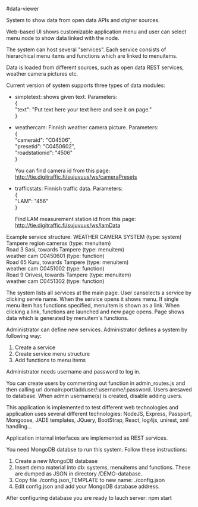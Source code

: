 #data-viewer
  
System to show data from open data APIs and otgher sources.  
  
Web-based UI shows customizable application menu and user can select
menu node to show data linked with the node.  
  
The system can host  several "services". Each service consists of hierarchical 
menu items and functions which are linked to menuitems.  
  
Data is loaded from different sources, such as open data REST services, 
weather camera pictures etc.  
  
Current version of system supports three types of data modules:  
- simpletext: shows given text. Parameters:  
  {  
    "text": "Put text here your text here and see it on page."  
  }
      
- weathercam: Finnish weather camera picture. Parameters:  
  {  
    "cameraid": "C04506",  
    "presetid": "C0450602",  
    "roadstationid": "4506"  
  }  
    
  You can find camera id from this page:  
  http://tie.digitraffic.fi/sujuvuus/ws/cameraPresets  
  
- trafficstats: Finnish traffic data. Parameters:  
  {  
    "LAM": "456"  
  }  
  
  Find LAM measurement station id from this page:  
  http://tie.digitraffic.fi/sujuvuus/ws/lamData  
    
Example service structure:
WEATHER CAMERA SYSTEM (type: system)  
	Tampere region cameras (type: menuitem)  
		Road 3 Sasi, towards Tampere (type: menuitem)  
			weather cam C0450601 (type: function)  
		Road 65 Kuru, towards Tampere (type: menuitem)  
			weather cam C0451002 (type: function)  
		Road 9 Orivesi, towards Tampere  (type: menuitem)  
			weather cam C0451302 (type: function)  
  
The system lists all services at the main page. User canselects a service
by clicking servie name. When the service opens it shows menu. If single 
menu item has functions specified, menuitem is shown as a link. When clicking 
a link, functions are launched and new page opens. Page shows data which 
is generated by menuitem's functions.
  
Administrator can define new services. Administrator defines a system 
by following way:  
1. Create a service  
2. Create service menu structure  
3. Add functions to menu items  
  
Administrator needs username and password to log in.  
  
You can create users by commenting out function in admin_routes.js and then 
calling url domain:port/adduser/:username/:password. Users aresaved to database. 
When admin username(s) is created, disable adding users.  
  
This application is implemented to test different web technologies and application 
uses several different technologies: NodeJS, Express, Passport, Mongoose, 
JADE templates, JQuery, BootStrap, React, log4js, unirest, xml handling...  
  
Application internal interfaces are implemented as REST services.  
  
You need MongoDB databse to run this system. Follow these instructions:  
1. Create a new MongoDB database  
2. Insert demo material into db: systems, menuitems and functions. These are dumped
as JSON in directory /DEMO-database.  
3. Copy file ./config.json_TEMPLATE to new name: ./config.json  
4. Edit config.json and add your MongoDB database address.  
  
After configuring database you are ready to lauch server: npm start  